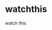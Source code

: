 watchthis
=========

watch this





































































































































